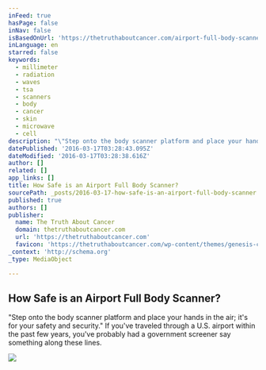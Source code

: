 ```yaml
---
inFeed: true
hasPage: false
inNav: false
isBasedOnUrl: 'https://thetruthaboutcancer.com/airport-full-body-scanner/'
inLanguage: en
starred: false
keywords:
  - millimeter
  - radiation
  - waves
  - tsa
  - scanners
  - body
  - cancer
  - skin
  - microwave
  - cell
description: "\"Step onto the body scanner platform and place your hands in the air; it's for your safety and security.\" If you've traveled through a U.S. airport within the past few years, you've probably had a government screener say something along these lines."
datePublished: '2016-03-17T03:28:43.095Z'
dateModified: '2016-03-17T03:28:38.616Z'
author: []
related: []
app_links: []
title: How Safe is an Airport Full Body Scanner?
sourcePath: _posts/2016-03-17-how-safe-is-an-airport-full-body-scanner.md
published: true
authors: []
publisher:
  name: The Truth About Cancer
  domain: thetruthaboutcancer.com
  url: 'https://thetruthaboutcancer.com'
  favicon: 'https://thetruthaboutcancer.com/wp-content/themes/genesis-child/images/favicon.png'
_context: 'http://schema.org'
_type: MediaObject

---
```

<article style=""><h1>How Safe is an Airport Full Body Scanner?</h1><p>"Step onto the body scanner platform and place your hands in the air; it's for your safety and security." If you've traveled through a U.S. airport within the past few years, you've probably had a government screener say something along these lines.</p><img src="https://s3-us-west-2.amazonaws.com/the-grid-img/p/7bf3c79531c7a7da4972746505a7fde9609c0c18.jpg" /></article>